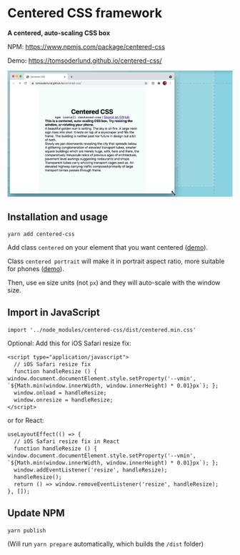 # Centered CSS framework

**A centered, auto-scaling CSS box**

NPM: https://www.npmjs.com/package/centered-css

Demo: https://tomsoderlund.github.io/centered-css/

![Screenshot of Centered CSS](docs/demo.gif)


## Installation and usage

    yarn add centered-css

Add class `centered` on your element that you want centered ([demo](https://tomsoderlund.github.io/centered-css/index.html)).

Class `centered portrait` will make it in portrait aspect ratio, more suitable for phones ([demo](https://tomsoderlund.github.io/centered-css/portrait.html)).

Then, use `em` size units (not `px`) and they will auto-scale with the window size.

## Import in JavaScript

    import '../node_modules/centered-css/dist/centered.min.css'

Optional: Add this for iOS Safari resize fix:

    <script type="application/javascript">
      // iOS Safari resize fix
      function handleResize () { window.document.documentElement.style.setProperty('--vmin', `${Math.min(window.innerWidth, window.innerHeight) * 0.01}px`); };
      window.onload = handleResize;
      window.onresize = handleResize;
    </script>

or for React:

    useLayoutEffect(() => {
      // iOS Safari resize fix in React
      function handleResize () { window.document.documentElement.style.setProperty('--vmin', `${Math.min(window.innerWidth, window.innerHeight) * 0.01}px`); };
      window.addEventListener('resize', handleResize);
      handleResize();
      return () => window.removeEventListener('resize', handleResize);
    }, []);

## Update NPM

    yarn publish

(Will run `yarn prepare` automatically, which builds the `/dist` folder)
